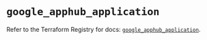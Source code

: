# `google_apphub_application`

Refer to the Terraform Registry for docs: [`google_apphub_application`](https://registry.terraform.io/providers/hashicorp/google/6.14.0/docs/resources/apphub_application).
